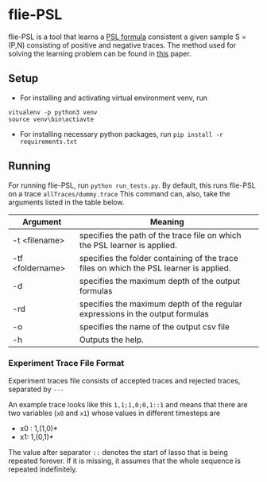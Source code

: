# flie-PSL

flie-PSL is a tool that learns a [PSL formula](https://en.wikipedia.org/wiki/Property_Specification_Language) consistent a given sample S = (P,N) consisting of positive and negative traces.
The method used for solving the learning problem can be found in [this](https://arxiv.org/abs/2002.03668) paper.

## Setup

- For installing and activating virtual environment venv, run 

```
vitualenv -p python3 venv
source venv\bin\actiavte
```

- For installing necessary python packages, run 
``
pip install -r requirements.txt
`` 


## Running

For running flie-PSL, run `python run_tests.py`. By default, this runs flie-PSL on a trace `allTraces/dummy.trace`
This command can, also, take the arguments listed in the table below.


|Argument        |Meaning
|----------------|------------------------------
|-t \<filename>| specifies the path of the trace file on which the PSL learner is applied.
|-tf \<foldername>|specifies the folder containing of the trace files on which the PSL learner is applied.
|-d | specifies the maximum depth of the output formulas
|-rd| specifies the maximum depth of the regular expressions in the output formulas
|-o| specifies the name of the output csv file
|-h| Outputs the help.


### Experiment Trace File Format
Experiment traces file consists of accepted traces and rejected traces, separated by `---`


An example trace looks like this
`1,1;1,0;0,1::1` and means that there are two variables (`x0` and `x1`) whose values in different timesteps are
 - x0 : 1,(1,0)*  
 - x1: 1,(0,1)*

 The value after separator `::` denotes the start of lasso that is being repeated forever. If it is missing, it assumes that the whole sequence is repeated indefinitely.
 
